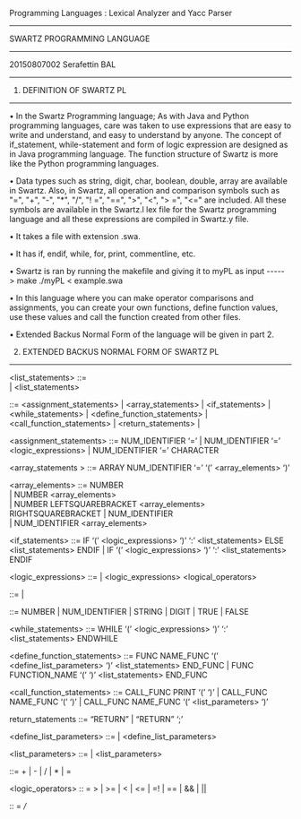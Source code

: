 Programming  Languages : Lexical Analyzer and Yacc Parser
***********************************************************
SWARTZ PROGRAMMING LANGUAGE
***********************************************************
20150807002 Serafettin BAL
***********************************************************



1. DEFINITION OF SWARTZ PL
***************************

• In the Swartz Programming language; As with Java and Python programming languages, care was taken to 
use expressions that are easy to write and understand, and easy to understand by anyone. The concept
of if_statement, while-statement and form of logic expression are designed as in Java programming
language. The function structure of Swartz is more like the Python programming languages. 

• Data types such as string, digit, char, boolean, double, array are available in Swartz. Also, in Swartz, 
all operation and comparison symbols such as "=", "+", "-", "*", "/", "! =", "==", ">", "<", "> =", "<="
are included. All these symbols are available in the Swartz.l lex file for the Swartz programming
language and all these expressions are compiled in Swartz.y file.

• It takes a file with extension .swa. 

• It has if, endif, while, for, print, commentline, etc.

• Swartz is ran by running the makefile and giving it to myPL as input -----> make ./myPL < example.swa

• In this language where you can make operator comparisons and assignments, you can create your own 
functions, define function values, use these values and call the function created from other files.

• Extended Backus Normal Form of the language will be given in part 2.
 


2. EXTENDED BACKUS NORMAL FORM OF SWARTZ PL
********************************************

<list_statements>  ::=  <statements>  
  |  <list_statements> <statements> 

<statements>  ::=  <assignment_statements>
  |  <array_statements>
  |  <if_statements>
  |  <while_statements>
  |  <define_function_statements>
  |  <call_function_statements>
  |  <return_statements>
  |  <expressions>

<assignment_statements>  ::=  NUM_IDENTIFIER  ‘=’ <expressions> 
  |  NUM_IDENTIFIER ‘=’ <logic_expressions> 
  |  NUM_IDENTIFIER ‘=’ CHARACTER

<array_statements >  ::=  ARRAY NUM_IDENTIFIER ‘=’  ‘(’  <array_elements>  ‘)’

<array_elements>  ::=  NUMBER  
  |  NUMBER  <array_elements>  
  |  NUMBER LEFTSQUAREBRACKET <array_elements> RIGHTSQUAREBRACKET
  |  NUM_IDENTIFIER  
  |  NUM_IDENTIFIER  <array_elements>

<if_statements>  ::=  IF ‘(’ <logic_expressions> ‘)’ ‘:’ <list_statements> ELSE <list_statements> ENDIF
                    | IF ‘(’ <logic_expressions> ‘)’ ‘:’ <list_statements> ENDIF

<logic_expressions>  ::=  <terms>  | <logic_expressions> <logical_operators> <terms>
			
                            
<expressions>  ::=  <terms>  | <expressions> <operators> <terms>

<terms>  ::=  NUMBER  | NUM_IDENTIFIER  | STRING  | DIGIT |  TRUE  | FALSE

<while_statements>   ::=   WHILE ‘(’ <logic_expressions> ‘)’ ‘:’ <list_statements> ENDWHILE

<define_function_statements>   ::=   FUNC NAME_FUNC ‘(’ <define_list_parameters> ‘)’ <list_statements> END_FUNC 
  |  FUNC FUNCTION_NAME ‘(’ ‘)’ <list_statements> END_FUNC

<call_function_statements>  ::=   CALL_FUNC PRINT ‘(’ <expressions> ‘)’
  |   CALL_FUNC NAME_FUNC ‘(’  ‘)’
  |   CALL_FUNC NAME_FUNC ‘(’  <list_parameters>  ‘)’

return_statements  ::=  “RETURN” <expressions>  |  “RETURN”  ‘;’

<define_list_parameters>  ::=  <terms>  |  <terms> <define_list_parameters>

<list_parameters>  ::=  <terms>  |  <terms> <list_parameters>

<operators>  ::=  +  |  -  |  /  |   *  |  = 

<logic_operators>  ::  =  >  |  >=  |  <  |  <=  |  =!  |  ==  |  &&  |  ||

<commentlines> :: = */*
